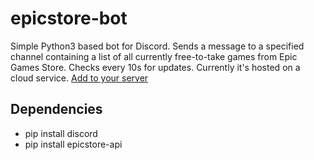 # epicstore-bot

Simple Python3 based bot for Discord. 
Sends a message to a specified channel containing a list of all currently free-to-take games from Epic Games Store. 
Checks every 10s for updates. Currently it's hosted on a cloud service. 
[Add to your server]( https://discord.com/api/oauth2/authorize?client_id=1047152133742542848&permissions=3072&redirect_uri=https%3A%2F%2Fwww.google.com&response_type=code&scope=bot%20applications.commands.permissions.update%20applications.commands)

## Dependencies
* pip install discord
* pip install epicstore-api
